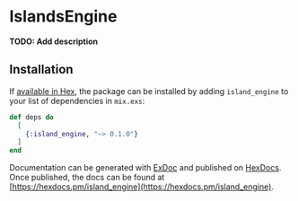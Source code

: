 # IslandsEngine

**TODO: Add description**

## Installation

If [available in Hex](https://hex.pm/docs/publish), the package can be installed
by adding `island_engine` to your list of dependencies in `mix.exs`:

```elixir
def deps do
  [
    {:island_engine, "~> 0.1.0"}
  ]
end
```

Documentation can be generated with [ExDoc](https://github.com/elixir-lang/ex_doc)
and published on [HexDocs](https://hexdocs.pm). Once published, the docs can
be found at [https://hexdocs.pm/island_engine](https://hexdocs.pm/island_engine).

